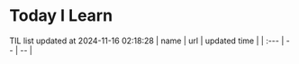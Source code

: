 # Today I Learn 
TIL list updated at 2024-11-16 02:18:28
| name | url | updated time |
| :--- | -- | -- |
